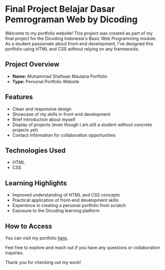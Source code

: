 # Final Project Belajar Dasar Pemrograman Web by Dicoding

Welcome to my portfolio website! This project was created as part of my final project for the Dicoding Indonesia's Basic Web Programming module. As a student passionate about front-end development, I've designed this portfolio using HTML and CSS without relying on any frameworks.

## Project Overview

- **Name:** Muhammad Shafwan Maulana Portfolio
- **Type:** Personal Portfolio Website

## Features

- Clean and responsive design
- Showcase of my skills in front-end development
- Brief introduction about myself
- Display of projects (even though I am still a student without concrete projects yet)
- Contact information for collaboration opportunities

## Technologies Used

- HTML
- CSS

## Learning Highlights

- Improved understanding of HTML and CSS concepts
- Practical application of front-end development skills
- Experience in creating a personal portfolio from scratch
- Exposure to the Dicoding learning platform

## How to Access

You can visit my portfolio [here](insert-portfolio-link).

Feel free to explore and reach out if you have any questions or collaboration inquiries.

Thank you for checking out my work!

